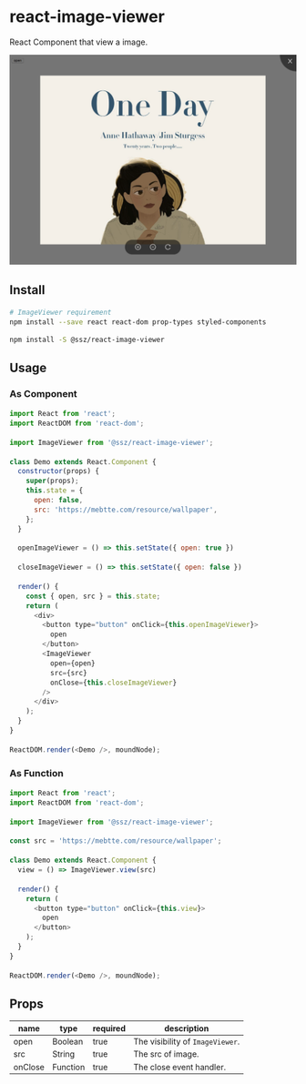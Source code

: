# react-image-viewer
React Component that view a image.

![](./example/screenshot.png)

## Install
```bash
# ImageViewer requirement
npm install --save react react-dom prop-types styled-components
```
```bash
npm install -S @ssz/react-image-viewer
```

## Usage
### As Component
```js
import React from 'react';
import ReactDOM from 'react-dom';

import ImageViewer from '@ssz/react-image-viewer';

class Demo extends React.Component {
  constructor(props) {
    super(props);
    this.state = {
      open: false,
      src: 'https://mebtte.com/resource/wallpaper',
    };
  }

  openImageViewer = () => this.setState({ open: true })

  closeImageViewer = () => this.setState({ open: false })

  render() {
    const { open, src } = this.state;
    return (
      <div>
        <button type="button" onClick={this.openImageViewer}>
          open
        </button>
        <ImageViewer
          open={open}
          src={src}
          onClose={this.closeImageViewer}
        />
      </div>
    );
  }
}

ReactDOM.render(<Demo />, moundNode);
```
### As Function
```js
import React from 'react';
import ReactDOM from 'react-dom';

import ImageViewer from '@ssz/react-image-viewer';

const src = 'https://mebtte.com/resource/wallpaper';

class Demo extends React.Component {
  view = () => ImageViewer.view(src)

  render() {
    return (
      <button type="button" onClick={this.view}>
        open
      </button>
    );
  }
}

ReactDOM.render(<Demo />, moundNode);
```

## Props
| name | type | required  | description |
| --- | --- | --- | --- |
| open | Boolean | true | The visibility of `ImageViewer`. |
| src | String | true | The src of image. |
| onClose | Function | true | The close event handler. |
